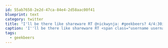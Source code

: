 ```yaml
---
id: 55ab7658-2e2d-47ca-84e4-2d58aac00f41
blueprint: text
category: twitter
title: "I'll be there like shareware RT @nickwynja: #geekbeers? 4/4:30ish @ Sturg. @rtaylor @rlahay @AdrianSchneider @rigelstpierre @johnvanderwoude"
caption: 'I''ll be there like shareware RT <span class="username username_linked">@<a href="https://twitter.com/nickwynja" title="Nick Wynja">nickwynja</a></span>: <span class="hashtag hashtag_local">#<a href="http://tweettemp.darylchymko.ca/?tag=geekbeers">geekbeers</a>? 4/4:30ish @ Sturg. <span class="username username_linked">@<a href="https://twitter.com/rtaylor" title="Elon Musk">rtaylor</a></span> <span class="username username_linked">@<a href="https://twitter.com/rlahay" title="Ryan Lahay">rlahay</a></span> <span class="username username_linked">@<a href="https://twitter.com/AdrianSchneider" title="Adrian Schneider">AdrianSchneider</a></span> <span class="username username_linked">@<a href="https://twitter.com/rigelstpierre" title="Rigel St. Pierre">rigelstpierre</a></span> <span class="username username_linked">@<a href="https://twitter.com/johnvanderwoude" title="John Vander Woude">johnvanderwoude</a></span>'
tags:
  - geekbeers
---
```

